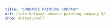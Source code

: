 ```yaml
---
title: "SUNDANCE PAINTING COMPANY"
url: /lake-balboa/sundance-painting-company-3/
shop: doityourself
---
```

